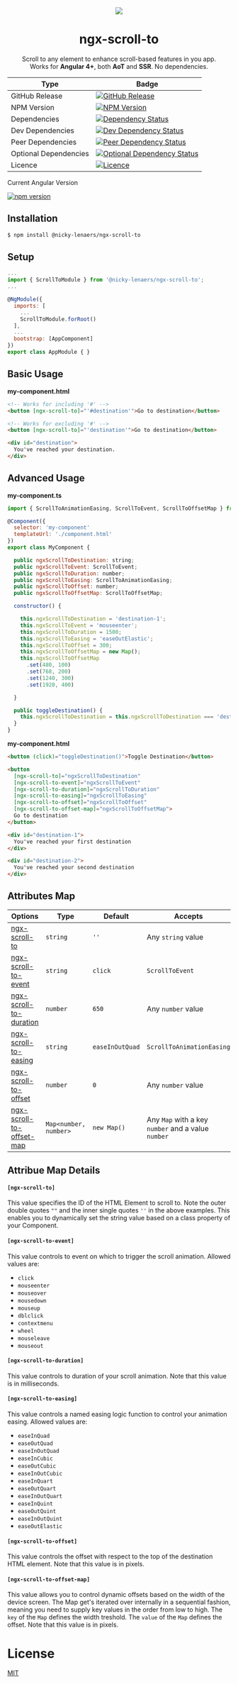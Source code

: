 
<div align="center">
  <img src="https://user-images.githubusercontent.com/2785350/28428760-ae908006-6d7a-11e7-92ec-174bec80740e.png">
</div>
<div align="center">
  <h1>ngx-scroll-to</h1>
  <p>
    Scroll to any element to enhance scroll-based features in you app.<br>
    Works for <strong>Angular 4+</strong>, both <strong>AoT</strong> and <strong>SSR</strong>. No dependencies.
  </p>
</div>

| Type                  | Badge                                                                           |
|-----------------------|---------------------------------------------------------------------------------|
| GitHub Release        | [![GitHub Release][github-release-badge]][github-release-badge-url]             |
| NPM Version           | [![NPM Version][npm-version-badge]][npm-version-badge-url]                      |
| Dependencies          | [![Dependency Status][dep-status-badge]][dep-status-badge-url]                  |
| Dev Dependencies      | [![Dev Dependency Status][dev-dep-status-badge]][dev-dep-status-badge-url]      |
| Peer Dependencies     | [![Peer Dependency Status][peer-dep-status-badge]][peer-dep-status-badge-url]   |
| Optional Dependencies | [![Optional Dependency Status][opt-dep-status-badge]][opt-dep-status-badge-url] |
| Licence               | [![Licence][licence-badge]][licence-badge-url]                                  |

Current Angular Version

[![npm version](https://img.shields.io/npm/v/%40angular%2Fcore.svg?style=flat-square)](https://www.npmjs.com/~angular)  

## Installation
```sh
$ npm install @nicky-lenaers/ngx-scroll-to
```

## Setup
```js
...
import { ScrollToModule } from '@nicky-lenaers/ngx-scroll-to';
...

@NgModule({
  imports: [
    ...
    ScrollToModule.forRoot()
  ],
  ...
  bootstrap: [AppComponent]
})
export class AppModule { }
```

## Basic Usage
**my-component.html**

```html
<!-- Works for including '#' -->
<button [ngx-scroll-to]="'#destination'">Go to destination</button>

<!-- Works for excluding '#' -->
<button [ngx-scroll-to]="'destination'">Go to destination</button>

<div id="destination">
  You've reached your destination.
</div>
```

## Advanced Usage
**my-component.ts**
```js
import { ScrollToAnimationEasing, ScrollToEvent, ScrollToOffsetMap } from '@nicky-lenaers/ngx-scroll-to';

@Component({
  selector: 'my-component'
  templateUrl: './component.html'
})
export class MyComponent {

  public ngxScrollToDestination: string;
  public ngxScrollToEvent: ScrollToEvent;
  public ngxScrollToDuration: number;
  public ngxScrollToEasing: ScrollToAnimationEasing;
  public ngxScrollToOffset: number;
  public ngxScrollToOffsetMap: ScrollToOffsetMap;

  constructor() {

    this.ngxScrollToDestination = 'destination-1';
    this.ngxScrollToEvent = 'mouseenter';
    this.ngxScrollToDuration = 1500;
    this.ngxScrollToEasing = 'easeOutElastic';
    this.ngxScrollToOffset = 300;
    this.ngxScrollToOffsetMap = new Map();
    this.ngxScrollToOffsetMap
      .set(480, 100)
      .set(768, 200)
      .set(1240, 300)
      .set(1920, 400)

  }

  public toggleDestination() {
    this.ngxScrollToDestination = this.ngxScrollToDestination === 'destination-1' ? 'destination-2' : 'destination-1';
  }
}
```


**my-component.html**
```html
<button (click)="toggleDestination()">Toggle Destination</button>

<button 
  [ngx-scroll-to]="ngxScrollToDestination"
  [ngx-scroll-to-event]="ngxScrollToEvent"
  [ngx-scroll-to-duration]="ngxScrollToDuration"
  [ngx-scroll-to-easing]="ngxScrollToEasing"
  [ngx-scroll-to-offset]="ngxScrollToOffset"
  [ngx-scroll-to-offset-map]="ngxScrollToOffsetMap">
  Go to destination
</button>

<div id="destination-1">
  You've reached your first destination
</div>

<div id="destination-2">
  You've reached your second destination
</div>
```

## Attributes Map
| Options                                                       | Type                  | Default         | Accepts                                            |
|---------------------------------------------------------------|-----------------------|-----------------|----------------------------------------------------|
| [ngx-scroll-to](#ngx-scroll-to-details)                       | `string`              | `''`            | Any `string` value                                 |
| [ngx-scroll-to-event](#ngx-scroll-to-event-details)           | `string`              | `click`         | `ScrollToEvent`                                    |
| [ngx-scroll-to-duration](#ngx-scroll-to-duration-details)     | `number`              | `650`           | Any `number` value                                 |
| [ngx-scroll-to-easing](#ngx-scroll-to-easing-details)         | `string`              | `easeInOutQuad` | `ScrollToAnimationEasing`                          |
| [ngx-scroll-to-offset](#ngx-scroll-to-offset-details)         | `number`              | `0`             | Any `number` value                                 |
| [ngx-scroll-to-offset-map](#ngx-scroll-to-offset-map-details) | `Map<number, number>` | `new Map()`     | Any `Map` with a key `number` and a value `number` |

## Attribue Map Details
#### <a name="ngx-scroll-to-details"></a>`[ngx-scroll-to]`
This value specifies the ID of the HTML Element to scroll to. Note the outer double quotes `""` and the inner single quotes `''` in the above examples. This enables you to dynamically set the string value based on a class property of your Component.

#### <a name="ngx-scroll-to-event-details"></a>`[ngx-scroll-to-event]`
This value controls to event on which to trigger the scroll animation. Allowed values are:
- `click`
- `mouseenter`
- `mouseover`
- `mousedown`
- `mouseup`
- `dblclick`
- `contextmenu`
- `wheel`
- `mouseleave`
- `mouseout`

#### <a name="ngx-scroll-to-duration-details"></a>`[ngx-scroll-to-duration]`
This value controls to duration of your scroll animation. Note that this value is in milliseconds.

#### <a name="ngx-scroll-to-easing-details"></a>`[ngx-scroll-to-easing]`
This value controls a named easing logic function to control your animation easing. Allowed values are:
- `easeInQuad`
- `easeOutQuad`
- `easeInOutQuad`
- `easeInCubic`
- `easeOutCubic`
- `easeInOutCubic`
- `easeInQuart`
- `easeOutQuart`
- `easeInOutQuart`
- `easeInQuint`
- `easeOutQuint`
- `easeInOutQuint`
- `easeOutElastic`

#### <a name="ngx-scroll-to-offset-details"></a>`[ngx-scroll-to-offset]`
This value controls the offset with respect to the top of the destination HTML element. Note that this value is in pixels.

#### <a name="ngx-scroll-to-offset-map-details"></a>`[ngx-scroll-to-offset-map]`
This value allows you to control dynamic offsets based on the width of the device screen. The Map get's iterated over internally in a sequential fashion, meaning you need to supply key values in the order from low to high. The `key` of the `Map` defines the width treshold. The `value` of the `Map` defines the offset. Note that this value is in pixels.

# License
 [MIT](/LICENSE)

[github-release-badge]: https://img.shields.io/github/release/nicky-lenaers/ngx-scroll-to.svg?style=flat-square
[github-release-badge-url]: https://img.shields.io/github/release/nicky-lenaers/ngx-scroll-to
[npm-version-badge]: https://img.shields.io/npm/v/@nicky-lenaers/ngx-scroll-to.svg?style=flat-square
[npm-version-badge-url]: https://www.npmjs.com/package/@nicky-lenaers/ngx-scroll-to
[dep-status-badge]: https://img.shields.io/david/nicky-lenaers/ngx-scroll-to.svg?style=flat-square
[dep-status-badge-url]: https://david-dm.org/nicky-lenaers/ngx-scroll-to
[dev-dep-status-badge]: https://img.shields.io/david/dev/nicky-lenaers/ngx-scroll-to.svg?style=flat-square
[dev-dep-status-badge-url]: https://david-dm.org/nicky-lenaers/ngx-scroll-to?type=dev
[peer-dep-status-badge]: https://img.shields.io/david/peer/nicky-lenaers/ngx-scroll-to.svg?style=flat-square
[peer-dep-status-badge-url]: https://david-dm.org/nicky-lenaers/ngx-scroll-to?type=peer
[opt-dep-status-badge]: https://img.shields.io/david/optional/nicky-lenaers/ngx-scroll-to.svg?style=flat-square
[opt-dep-status-badge-url]: https://david-dm.org/nicky-lenaers/ngx-scroll-to?type=optional
[licence-badge]: https://img.shields.io/npm/l/@nicky-lenaers/ngx-scroll-to.svg?style=flat-square
[licence-badge-url]: https://github.com/nicky-lenaers/ngx-scroll-to/blob/master/LICENSE